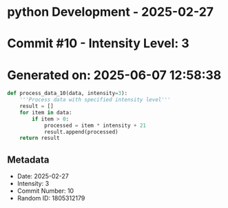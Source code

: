 ﻿# python Development - 2025-02-27
# Commit #10 - Intensity Level: 3
# Generated on: 2025-06-07 12:58:38
```python
def process_data_10(data, intensity=3):
    '''Process data with specified intensity level'''
    result = []
    for item in data:
        if item > 0:
            processed = item * intensity + 21
            result.append(processed)
    return result
```
## Metadata
- Date: 2025-02-27
- Intensity: 3
- Commit Number: 10
- Random ID: 1805312179
